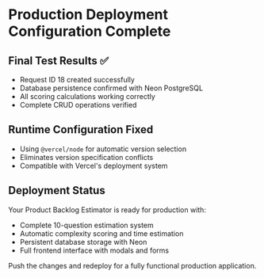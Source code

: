 # Production Deployment Configuration Complete

## Final Test Results ✅
- Request ID 18 created successfully
- Database persistence confirmed with Neon PostgreSQL
- All scoring calculations working correctly
- Complete CRUD operations verified

## Runtime Configuration Fixed
- Using `@vercel/node` for automatic version selection
- Eliminates version specification conflicts
- Compatible with Vercel's deployment system

## Deployment Status
Your Product Backlog Estimator is ready for production with:
- Complete 10-question estimation system
- Automatic complexity scoring and time estimation
- Persistent database storage with Neon
- Full frontend interface with modals and forms

Push the changes and redeploy for a fully functional production application.